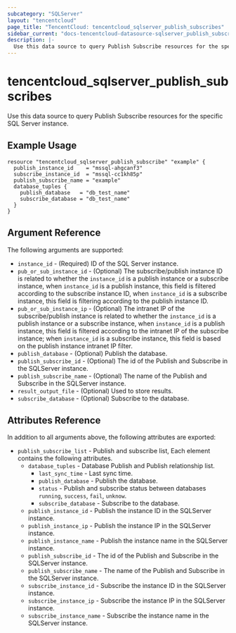 ```yaml
---
subcategory: "SQLServer"
layout: "tencentcloud"
page_title: "TencentCloud: tencentcloud_sqlserver_publish_subscribes"
sidebar_current: "docs-tencentcloud-datasource-sqlserver_publish_subscribes"
description: |-
  Use this data source to query Publish Subscribe resources for the specific SQL Server instance.
---
```


# tencentcloud_sqlserver_publish_subscribes

Use this data source to query Publish Subscribe resources for the specific SQL Server instance.

## Example Usage

```hcl
resource "tencentcloud_sqlserver_publish_subscribe" "example" {
  publish_instance_id    = "mssql-ahgcanf3"
  subscribe_instance_id  = "mssql-cc1kh85p"
  publish_subscribe_name = "example"
  database_tuples {
    publish_database   = "db_test_name"
    subscribe_database = "db_test_name"
  }
}
```

## Argument Reference

The following arguments are supported:

* `instance_id` - (Required) ID of the SQL Server instance.
* `pub_or_sub_instance_id` - (Optional) The subscribe/publish instance ID is related to whether the `instance_id` is a publish instance or a subscribe instance, when `instance_id` is a publish instance, this field is filtered according to the subscribe instance ID, when `instance_id` is a subscribe instance, this field is filtering according to the publish instance ID.
* `pub_or_sub_instance_ip` - (Optional) The intranet IP of the subscribe/publish instance is related to whether the `instance_id` is a publish instance or a subscribe instance, when `instance_id` is a publish instance, this field is filtered according to the intranet IP of the subscribe instance; when `instance_id` is a subscribe instance, this field is based on the publish instance intranet IP filter.
* `publish_database` - (Optional) Publish the database.
* `publish_subscribe_id` - (Optional) The id of the Publish and Subscribe in the SQLServer instance.
* `publish_subscribe_name` - (Optional) The name of the Publish and Subscribe in the SQLServer instance.
* `result_output_file` - (Optional) Used to store results.
* `subscribe_database` - (Optional) Subscribe to the database.

## Attributes Reference

In addition to all arguments above, the following attributes are exported:

* `publish_subscribe_list` - Publish and subscribe list, Each element contains the following attributes.
  * `database_tuples` - Database Publish and Publish relationship list.
    * `last_sync_time` - Last sync time.
    * `publish_database` - Publish the database.
    * `status` - Publish and subscribe status between databases `running`, `success`, `fail`, `unknow`.
    * `subscribe_database` - Subscribe to the database.
  * `publish_instance_id` - Publish the instance ID in the SQLServer instance.
  * `publish_instance_ip` - Publish the instance IP in the SQLServer instance.
  * `publish_instance_name` - Publish the instance name in the SQLServer instance.
  * `publish_subscribe_id` - The id of the Publish and Subscribe in the SQLServer instance.
  * `publish_subscribe_name` - The name of the Publish and Subscribe in the SQLServer instance.
  * `subscribe_instance_id` - Subscribe the instance ID in the SQLServer instance.
  * `subscribe_instance_ip` - Subscribe the instance IP in the SQLServer instance.
  * `subscribe_instance_name` - Subscribe the instance name in the SQLServer instance.


